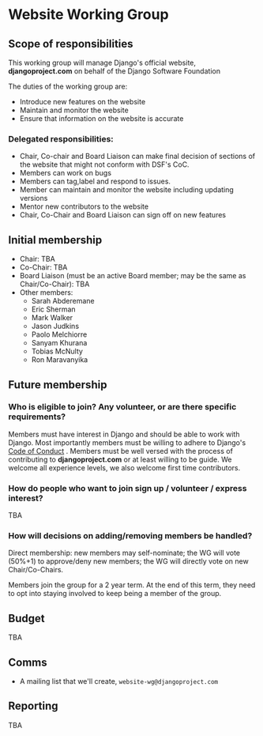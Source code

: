 # Website Working Group

## Scope of responsibilities

This working group will manage Django's official website, **djangoproject.com** on behalf of the Django Software Foundation

The duties of the working group are:
- Introduce new features on the website
- Maintain and monitor the website 
- Ensure that information on the website is accurate 


### Delegated responsibilities:
- Chair, Co-chair and Board Liaison can make final decision of  sections of the website that might not conform with DSF's CoC.
- Members can work on bugs
- Members can tag,label and respond to issues.
- Member can maintain and monitor the website including updating versions
- Mentor new contributors to the website
- Chair, Co-Chair and Board Liaison can sign off on new features

## Initial membership

- Chair: TBA
- Co-Chair: TBA
- Board Liaison (must be an active Board member; may be the same as Chair/Co-Chair): TBA
- Other members:
    - Sarah Abderemane
    - Eric Sherman
    - Mark Walker
    - Jason Judkins
    - Paolo Melchiorre
    - Sanyam Khurana
    - Tobias McNulty
    - Ron Maravanyika



## Future membership

### Who is eligible to join? Any volunteer, or are there specific requirements?

Members must have interest in Django and should be able to work with Django. Most importantly members must be willing to adhere to Django's [Code of Conduct](https://www.djangoproject.com/conduct/) . Members must be well versed with the process of contributing to **djangoproject.com** or at least willing to be guide. We welcome all experience levels, we also welcome first time contributors. 

### How do people who want to join sign up / volunteer / express interest?
TBA

### How will decisions on adding/removing members be handled?
Direct membership: new members may self-nominate; the WG will vote (50%+1) to approve/deny new members; the WG will directly vote on new Chair/Co-Chairs.

Members join the group for a 2 year term. At the end of this term, they need to opt into staying involved to keep being 
a member of the group.


## Budget
TBA

## Comms
- A mailing list that we'll create, `website-wg@djangoproject.com`

## Reporting
TBA
